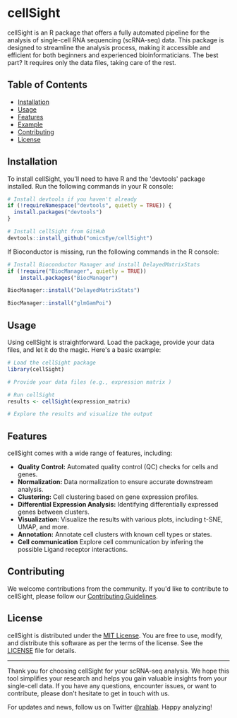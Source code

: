 # cellSight

cellSight is an R package that offers a fully automated pipeline for the analysis of single-cell RNA sequencing (scRNA-seq) data. This package is designed to streamline the analysis process, making it accessible and efficient for both beginners and experienced bioinformaticians. The best part? It requires only the data files, taking care of the rest.

## Table of Contents

- [Installation](#installation)
- [Usage](#usage)
- [Features](#features)
- [Example](#example)
- [Contributing](#contributing)
- [License](#license)

## Installation

To install cellSight, you'll need to have R and the 'devtools' package installed. Run the following commands in your R console:

```R
# Install devtools if you haven't already
if (!requireNamespace("devtools", quietly = TRUE)) {
  install.packages("devtools")
}

# Install cellSight from GitHub
devtools::install_github("omicsEye/cellSight")
```
If Bioconductor is missing, run the following commands in the R console:
```R
# Install Bioconductor Manager and install DelayedMatrixStats
if (!require("BiocManager", quietly = TRUE))
    install.packages("BiocManager")

BiocManager::install("DelayedMatrixStats")

BiocManager::install("glmGamPoi")


```
## Usage

Using cellSight is straightforward. Load the package, provide your data files, and let it do the magic. Here's a basic example:

```R
# Load the cellSight package
library(cellSight)

# Provide your data files (e.g., expression matrix )

# Run cellSight
results <- cellSight(expression_matrix)

# Explore the results and visualize the output
```

## Features

cellSight comes with a wide range of features, including:

- **Quality Control:** Automated quality control (QC) checks for cells and genes.
- **Normalization:** Data normalization to ensure accurate downstream analysis.
- **Clustering:** Cell clustering based on gene expression profiles.
- **Differential Expression Analysis:** Identifying differentially expressed genes between clusters.
- **Visualization:** Visualize the results with various plots, including t-SNE, UMAP, and more.
- **Annotation:** Annotate cell clusters with known cell types or states.
- **Cell communication** Explore cell communication by infering the possible Ligand receptor interactions.



## Contributing

We welcome contributions from the community. If you'd like to contribute to cellSight, please follow our [Contributing Guidelines](CONTRIBUTING.md).

## License

cellSight is distributed under the [MIT License](LICENSE). You are free to use, modify, and distribute this software as per the terms of the license. See the [LICENSE](LICENSE) file for details.

---

Thank you for choosing cellSight for your scRNA-seq analysis. We hope this tool simplifies your research and helps you gain valuable insights from your single-cell data. If you have any questions, encounter issues, or want to contribute, please don't hesitate to get in touch with us.

For updates and news, follow us on Twitter [@rahlab](https://twitter.com/rahlab). Happy analyzing!
